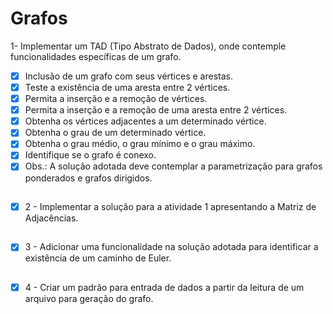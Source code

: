 # Grafos
1- Implementar um TAD (Tipo Abstrato de Dados), onde contemple funcionalidades específicas de um grafo.

* [x] Inclusão de um grafo com seus vértices e arestas.
* [x] Teste a existência de uma aresta entre 2 vértices.
* [x] Permita a inserção e a remoção de vértices.
* [x] Permita a inserção e a remoção de uma aresta entre 2 vértices.
* [x] Obtenha os vértices adjacentes a um determinado vértice.
* [x] Obtenha o grau de um determinado vértice.
* [x] Obtenha o grau médio, o grau mínimo e o grau máximo.
* [x] Identifique se o grafo é conexo.
* [x] Obs.: A solução adotada deve contemplar a parametrização para grafos ponderados e grafos dirigidos.

##
* [X] 2 - Implementar a solução para a atividade 1 apresentando a Matriz de Adjacências.
##
* [X] 3 - Adicionar uma funcionalidade na solução adotada para identificar a existência de um caminho de Euler.
##
* [x] 4 - Criar um padrão para entrada de dados a partir da leitura de um arquivo para geração do grafo.